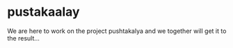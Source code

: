 # pustakaalay
We are here to work on the project pushtakalya and we together will get it to the result...
